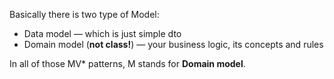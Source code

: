 Basically there is two type of Model:

- Data model — which is just simple dto
- Domain model (**not class!**) — your business logic, its concepts and rules

In all of those MV* patterns, M stands for **Domain model**.
